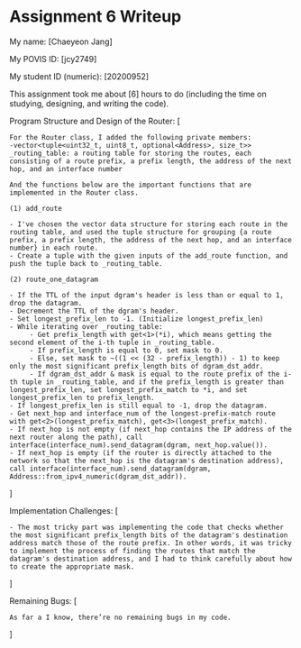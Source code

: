 Assignment 6 Writeup
=============

My name: [Chaeyeon Jang]

My POVIS ID: [jcy2749]

My student ID (numeric): [20200952]

This assignment took me about [6] hours to do (including the time on studying, designing, and writing the code).

Program Structure and Design of the Router:
[

    For the Router class, I added the following private members:
    -vector<tuple<uint32_t, uint8_t, optional<Address>, size_t>> _routing_table: a routing table for storing the routes, each consisting of a route prefix, a prefix length, the address of the next hop, and an interface number

    And the functions below are the important functions that are implemented in the Router class. 
    
    (1) add_route

    - I've chosen the vector data structure for storing each route in the routing table, and used the tuple structure for grouping {a route prefix, a prefix length, the address of the next hop, and an interface number} in each route.
    - Create a tuple with the given inputs of the add_route function, and push the tuple back to _routing_table.

    (2) route_one_datagram

    - If the TTL of the input dgram's header is less than or equal to 1, drop the datagram.
    - Decrement the TTL of the dgram's header.
    - Set longest_prefix_len to -1. (Initialize longest_prefix_len)
    - While iterating over _routing_table:
         - Get prefix_length with get<1>(*i), which means getting the second element of the i-th tuple in _routing_table.
         - If prefix_length is equal to 0, set mask to 0.
         - Else, set mask to ~((1 << (32 - prefix_length)) - 1) to keep only the most significant prefix_length bits of dgram_dst_addr.
         - If dgram_dst_addr & mask is equal to the route prefix of the i-th tuple in _routing_table, and if the prefix_length is greater than longest_prefix_len, set longest_prefix_match to *i, and set longest_prefix_len to prefix_length.
    - If longest_prefix_len is still equal to -1, drop the datagram.
    - Get next_hop and interface_num of the longest-prefix-match route with get<2>(longest_prefix_match), get<3>(longest_prefix_match).
    - If next_hop is not empty (if next_hop contains the IP address of the next router along the path), call interface(interface_num).send_datagram(dgram, next_hop.value()).
    - If next_hop is empty (if the router is directly attached to the network so that the next_hop is the datagram's destination address), call interface(interface_num).send_datagram(dgram, Address::from_ipv4_numeric(dgram_dst_addr)).

]

Implementation Challenges:
[

    - The most tricky part was implementing the code that checks whether the most significant prefix_length bits of the datagram's destination address match those of the route prefix. In other words, it was tricky to implement the process of finding the routes that match the datagram's destination address, and I had to think carefully about how to create the appropriate mask.

]

Remaining Bugs:
[

    As far a I know, there’re no remaining bugs in my code.
    
]
